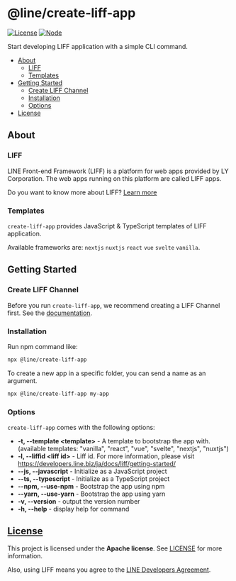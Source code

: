 # @line/create-liff-app
[![License](https://img.shields.io/badge/license-Apache-red)](https://www.apache.org/licenses/LICENSE-2.0)
[![Node](https://img.shields.io/badge/node-%E2%89%A7%2014-green?logo=node.js)](https://www.npmjs.com/package/@line/create-liff-app)

Start developing LIFF application with a simple CLI command.

- [About](#about)
  - [LIFF](#liff)
  - [Templates](#templates)
- [Getting Started](#getting-started)
  - [Create LIFF Channel](#create-liff-channel)
  - [Installation](#installation)
  - [Options](#options)
- [License](#license)

## About

### LIFF
LINE Front-end Framework (LIFF) is a platform for web apps provided by LY Corporation. The web apps running on this platform are called LIFF apps.

Do you want to know more about LIFF? [Learn more](https://developers.line.biz/en/docs/liff/overview/)

### Templates
`create-liff-app` provides JavaScript & TypeScript templates of LIFF application.

Available frameworks are: `nextjs` `nuxtjs` `react` `vue` `svelte` `vanilla`.


## Getting Started

### Create LIFF Channel
Before you run `create-liff-app`, we recommend creating a LIFF Channel first. See the [documentation](https://developers.line.biz/en/docs/liff/getting-started/).

### Installation

Run npm command like:
```bash
npx @line/create-liff-app
```

To create a new app in a specific folder, you can send a name as an argument.
```bash
npx @line/create-liff-app my-app
```

### Options

`create-liff-app` comes with the following options:

- **-t, --template &lt;template&gt;** - A template to bootstrap the app with. (available templates: "vanilla", "react", "vue", "svelte", "nextjs", "nuxtjs")
- **-l, --liffid &lt;liff id&gt;** - Liff id. For more information, please visit <https://developers.line.biz/ja/docs/liff/getting-started/>
- **--js, --javascript** - Initialize as a JavaScript project
- **--ts, --typescript** - Initialize as a TypeScript project
- **--npm, --use-npm** - Bootstrap the app using npm
- **--yarn, --use-yarn** - Bootstrap the app using yarn
- **-v, --version** - output the version number
- **-h, --help** - display help for command

## [License](https://github.com/line/create-liff-app/blob/master/LINCENSE.txt)

This project is licensed under the **Apache license**. 
See [LICENSE](https://github.com/line/create-liff-app/blob/master/LINCENSE.txt) for more information.

Also, using LIFF means you agree to the [LINE Developers Agreement](https://terms2.line.me/LINE_Developers_Agreement).
